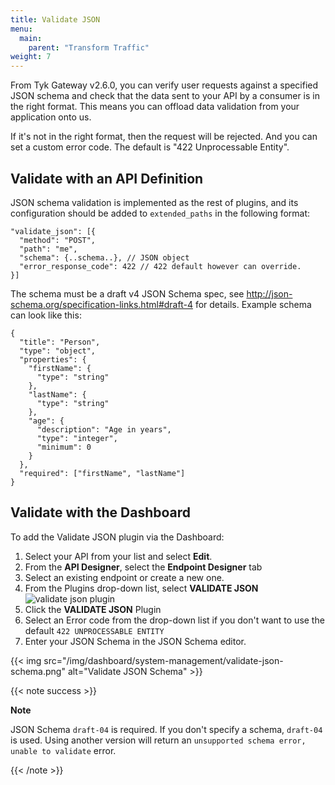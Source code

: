```yaml
---
title: Validate JSON
menu:
  main:
    parent: "Transform Traffic"
weight: 7 
---
```


From Tyk Gateway v2.6.0, you can verify user requests against a specified JSON schema and check that the data sent to your API by a consumer is in the right format. This means you can offload data validation from your application onto us.

If it's not in the right format, then the request will be rejected. And you can set a custom error code. The default is "422 Unprocessable Entity".

## Validate with an API Definition

JSON schema validation is implemented as the rest of plugins, and its configuration should be added to `extended_paths` in the following format:

```{.json}
"validate_json": [{
  "method": "POST",
  "path": "me",
  "schema": {..schema..}, // JSON object
  "error_response_code": 422 // 422 default however can override.
}]
```

The schema must be a draft v4 JSON Schema spec, see http://json-schema.org/specification-links.html#draft-4 for details. Example schema can look like this:

```{.json}
{
  "title": "Person",
  "type": "object",
  "properties": {
    "firstName": {
      "type": "string"
    },
    "lastName": {
      "type": "string"
    },
    "age": {
      "description": "Age in years",
      "type": "integer",
      "minimum": 0
    }
  },
  "required": ["firstName", "lastName"]
}
```

## Validate with the Dashboard

To add the Validate JSON plugin via the Dashboard:

1. Select your API from your list and select **Edit**.
2. From the **API Designer**, select the **Endpoint Designer** tab
3. Select an existing endpoint or create a new one.
4. From the Plugins drop-down list, select **VALIDATE JSON**
![validate json plugin](/docs/img/2.10/validate_json.png)
5. Click the **VALIDATE JSON** Plugin
6. Select an Error code from the drop-down list if you don't want to use the default `422 UNPROCESSABLE ENTITY`
7. Enter your JSON Schema in the JSON Schema editor.

{{< img src="/img/dashboard/system-management/validate-json-schema.png" alt="Validate JSON Schema" >}}

{{< note success >}}

**Note**  

JSON Schema `draft-04` is required. If you don't specify a schema, `draft-04` is used. Using another version will return an `unsupported schema error, unable to validate` error.

{{< /note >}}